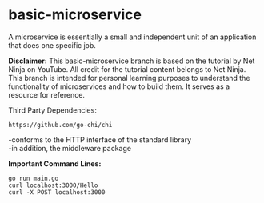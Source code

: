 # basic-microservice

A microservice is essentially a small and independent unit of an application that does one specific job. <br />

**Disclaimer:**
This basic-microservice branch is based on the tutorial by Net Ninja on YouTube. All credit for the tutorial content belongs to Net Ninja. This branch is intended for personal learning purposes to understand the functionality of microservices and how to build them. It serves as a resource for reference.

Third Party Dependencies: <br />
```
https://github.com/go-chi/chi 
```
-conforms to the HTTP interface of the standard library <br />
-in addition, the middleware package <br />

**Important Command Lines:**
```
go run main.go
curl localhost:3000/Hello
curl -X POST localhost:3000
```
